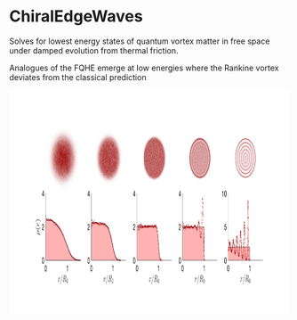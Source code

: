 # ChiralEdgeWaves

Solves for lowest energy states of quantum vortex matter in free space under damped evolution from thermal friction.

Analogues of the FQHE emerge at low energies where the Rankine vortex deviates from the classical prediction

<img align="center" src="edgewaves.png" width="2000" height="400">



